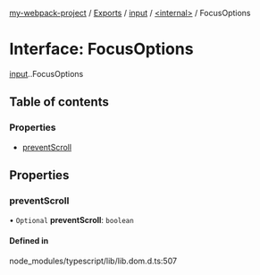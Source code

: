 [my-webpack-project](../README.md) / [Exports](../modules.md) / [input](../modules/input.md) / [<internal\>](../modules/input._internal_.md) / FocusOptions

# Interface: FocusOptions

[input](../modules/input.md).[<internal>](../modules/input._internal_.md).FocusOptions

## Table of contents

### Properties

- [preventScroll](input._internal_.FocusOptions.md#preventscroll)

## Properties

### preventScroll

• `Optional` **preventScroll**: `boolean`

#### Defined in

node_modules/typescript/lib/lib.dom.d.ts:507
